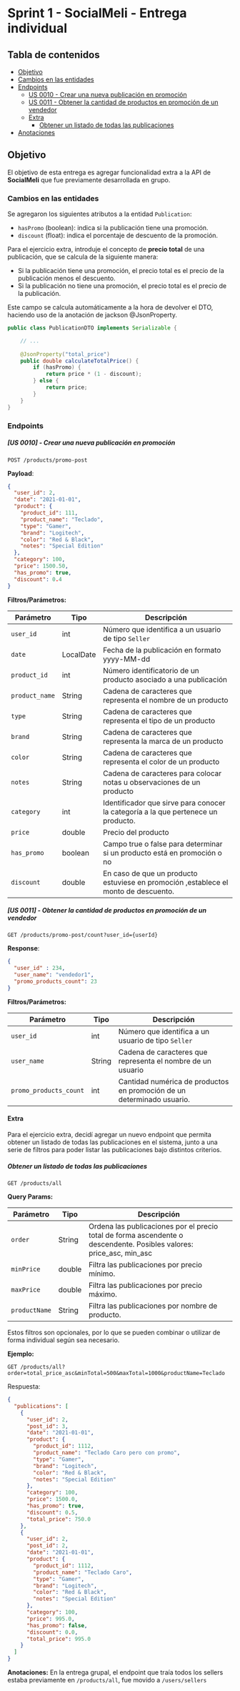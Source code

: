 # Sprint 1 - SocialMeli - Entrega individual

## Tabla de contenidos

- [Objetivo](#objetivo)
- [Cambios en las entidades](#cambios-en-las-entidades)
- [Endpoints](#endpoints)
  - [US 0010 - Crear una nueva publicación en promoción](#us-0010---crear-una-nueva-publicación-en-promoción)
  - [US 0011 - Obtener la cantidad de productos en promoción de un vendedor](#us-0011---obtener-la-cantidad-de-productos-en-promoción-de-un-vendedor)
  - [Extra](#extra)
    - [Obtener un listado de todas las publicaciones](#obtener-un-listado-de-todas-las-publicaciones)
- [Anotaciones](#anotaciones)

## Objetivo

El objetivo de esta entrega es agregar funcionalidad extra a la API de __SocialMeli__ que fue previamente desarrollada en grupo.

### Cambios en las entidades

Se agregaron los siguientes atributos a la entidad `Publication`:

- `hasPromo` (boolean): indica si la publicación tiene una promoción.
- `discount` (float): indica el porcentaje de descuento de la promoción.

Para el ejercicio extra, introduje el concepto de **precio total** de una publicación, que se calcula de la siguiente manera:

- Si la publicación tiene una promoción, el precio total es el precio de la publicación menos el descuento.
- Si la publicación no tiene una promoción, el precio total es el precio de la publicación.

Este campo se calcula automáticamente a la hora de devolver el DTO, haciendo uso de la anotación de jackson @JsonProperty.

```java
public class PublicationDTO implements Serializable {

    // ...
    
    @JsonProperty("total_price")
    public double calculateTotalPrice() {
        if (hasPromo) {
            return price * (1 - discount);
        } else {
            return price;
        }
    }
}
```
### Endpoints

##### [US 0010] - Crear una nueva publicación en promoción

```http
POST /products/promo-post
```

__Payload__:

```json
{
  "user_id": 2,
  "date": "2021-01-01",
  "product": {
    "product_id": 111,
    "product_name": "Teclado",
    "type": "Gamer",
    "brand": "Logitech",
    "color": "Red & Black",
    "notes": "Special Edition"
  },
  "category": 100,
  "price": 1500.50,
  "has_promo": true,
  "discount": 0.4
}
```
__Filtros/Parámetros:__

| Parámetro | Tipo | Descripción                                                                         |
| --- | --- |-------------------------------------------------------------------------------------|
| `user_id` | int | Número que identifica a un usuario de tipo `Seller`                                   |
| `date` | LocalDate | Fecha de la publicación en formato yyyy-MM-dd                                       |
| `product_id` | int | Número identificatorio de un producto asociado a una publicación                    |
| `product_name` | String | Cadena de caracteres que representa el nombre de un producto                        |
| `type` | String | Cadena de caracteres que representa el tipo de un producto                          |
| `brand` | String | Cadena de caracteres que representa la marca de un producto                         |
| `color` | String | Cadena de caracteres que representa el color de un producto                         |
| `notes` | String | Cadena de caracteres para colocar notas u observaciones de un producto              |
| `category` | int | Identificador que sirve para conocer la categoría a la que pertenece un producto.   |
| `price` | double | Precio del producto                                                                 |
| `has_promo` | boolean | Campo true o false para determinar si un producto está en promoción o no            |
| `discount` | double | En caso de que un producto estuviese en promoción ,establece el monto de descuento. |

##### [US 0011] - Obtener la cantidad de productos en promoción de un vendedor

```http
GET /products/promo-post/count?user_id={userId}
```

__Response__:

```json
{
  "user_id" : 234,
  "user_name": "vendedor1",
  "promo_products_count": 23
}
```

**Filtros/Parámetros:**

| Parámetro | Tipo | Descripción                                                                         |
| --- | --- |-------------------------------------------------------------------------------------|
| `user_id` | int | Número que identifica a un usuario de tipo `Seller`                                   |
| `user_name` | String | Cadena de caracteres que representa el nombre de un usuario                          |
| `promo_products_count` | int | Cantidad numérica de productos en promoción de un determinado usuario.               |


#### Extra

Para el ejercicio extra, decidí agregar un nuevo endpoint que permita obtener un listado de todas las publicaciones
en el sistema, junto a una serie de filtros para poder listar las publicaciones bajo distintos criterios.

##### Obtener un listado de todas las publicaciones

```http
GET /products/all
```

**Query Params:**

| Parámetro     | Tipo | Descripción                                                                                                          |
|---------------| --- |----------------------------------------------------------------------------------------------------------------------|
| `order`       | String | Ordena las publicaciones por el precio total de forma ascendente o descendente. Posibles valores: price_asc, min_asc |
| `minPrice`    | double | Filtra las publicaciones por precio mínimo.                                                                          |
| `maxPrice`    | double | Filtra las publicaciones por precio máximo.                                                                          |
| `productName` | String | Filtra las publicaciones por nombre de producto.                                                                     |

Estos filtros son opcionales, por lo que se pueden combinar o utilizar de forma individual según sea necesario.

**Ejemplo:**

```http
GET /products/all?order=total_price_asc&minTotal=500&maxTotal=1000&productName=Teclado
```

Respuesta:

```json
{
  "publications": [
    {
      "user_id": 2,
      "post_id": 3,
      "date": "2021-01-01",
      "product": {
        "product_id": 1112,
        "product_name": "Teclado Caro pero con promo",
        "type": "Gamer",
        "brand": "Logitech",
        "color": "Red & Black",
        "notes": "Special Edition"
      },
      "category": 100,
      "price": 1500.0,
      "has_promo": true,
      "discount": 0.5,
      "total_price": 750.0
    },
    {
      "user_id": 2,
      "post_id": 2,
      "date": "2021-01-01",
      "product": {
        "product_id": 1112,
        "product_name": "Teclado Caro",
        "type": "Gamer",
        "brand": "Logitech",
        "color": "Red & Black",
        "notes": "Special Edition"
      },
      "category": 100,
      "price": 995.0,
      "has_promo": false,
      "discount": 0.0,
      "total_price": 995.0
    }
  ]
}
```

**Anotaciones:** En la entrega grupal, el endpoint que traía todos los sellers estaba previamente en `/products/all`, fue movido a `/users/sellers`

